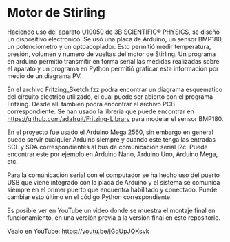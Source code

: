 # Motor de Stirling

Haciendo uso del aparato U10050  de 3B SCIENTIFIC® PHYSICS, se diseño un dispositivo electronico.
Se usó una placa de Arduino, un sensor BMP180, un potenciometro y un optoacoplador.
Esto permitió medir temperatura, presión, volumen y numeró de vueltas del motor de Stirling.
Un programa en arduino permitió transmitir en forma serial las medidas realizadas sobre el aparato y un programa en Python permitió graficar esta información por medio de un diagrama PV.

En el archivo Fritzing_Sketch.fzz podra encontrar un diagrama esquematico del circuito electrico utilizado, el cual puede ser abierto con el programa Fritzing. Desde allí tambien podra encontrar el archivo PCB correspondiente. Se han usado la libreria que puede encontrar en https://github.com/adafruit/Fritzing-Library para modelar el sensor BMP180.

En el proyecto fue usado el Arduino Mega 2560, sin embargo en general puede servir cualquier Arduino siempre y cuando este tenga las entradas SCL y SDA correspondientes al bus de comunicación serial I2c. Puede encontrar este por ejemplo en Arduino Nano, Arduino Uno, Arduino Mega, etc.

Para la comunicación serial con el computador se ha hecho uso del puerto USB que viene integrado con la placa de Arduino y el sistema se comunica siempre en el primer puerto que encuentra habilitado y conectado. Puede cambiar esto último en el código Python correspondiente.

Es posible ver en YouTube un video donde se muestra el montaje final en funcionamiento, en una versión previa a la versión final en este repositorio.

Vealo en YouTube: https://youtu.be/jGdUpJQKsvk
